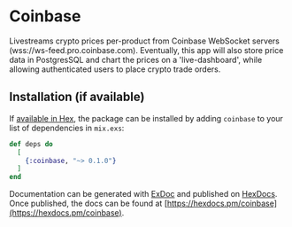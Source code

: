 # Coinbase

Livestreams crypto prices per-product from Coinbase WebSocket servers (wss://ws-feed.pro.coinbase.com).
Eventually, this app will also store price data in PostgresSQL and chart the prices on a 'live-dashboard', while allowing authenticated users to place crypto trade orders.


## Installation (if available)

If [available in Hex](https://hex.pm/docs/publish), the package can be installed
by adding `coinbase` to your list of dependencies in `mix.exs`:

```elixir
def deps do
  [
    {:coinbase, "~> 0.1.0"}
  ]
end
```

Documentation can be generated with [ExDoc](https://github.com/elixir-lang/ex_doc)
and published on [HexDocs](https://hexdocs.pm). Once published, the docs can
be found at [https://hexdocs.pm/coinbase](https://hexdocs.pm/coinbase).

